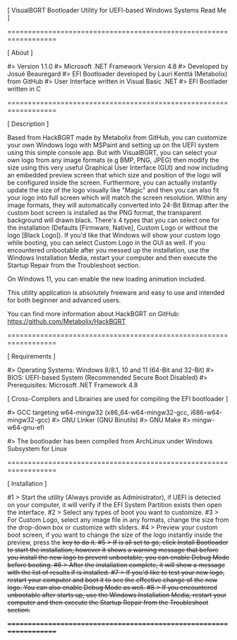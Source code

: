 [ VisualBGRT Bootloader Utility for UEFI-based Windows Systems Read Me ]

==================================================================

[ About ]

#> Version 1.1.0
#> Microsoft .NET Framework Version 4.8
#> Developed by Josué Beauregard
#> EFI Bootloader developed by Lauri Kenttä (Metabolix) from GitHub
#> User Interface written in Visual Basic .NET
#> EFI Bootlader written in C

==================================================================

[ Description ]

Based from HackBGRT made by Metabolix from GitHub, you can customize your own Windows logo with MSPaint and setting up on the UEFI system
using this simple console app. But with VisualBGRT, you can select your own logo from any image formats (e.g BMP, PNG, JPEG) then
modify the size using this very useful Graphical User Interface (GUI) and now including an embedded preview screen that which size and position of
the logo will be configured inside the screen. Furthermore, you can actually instantly update the size of the logo visually like "Magic" and then you
can also fit your logo into full screen which will match the screen resolution. Within any image formats, they will automatically converted into 24-Bit Bitmap
after the custom boot screen is installed as the PNG format, the transparent background will drawn black. There's 4 types that you can select one
for the installation (Defaults [Firmware, Native], Custom Logo or without the logo [Black Logo]). If you'd like that Windows will show your custom
logo while booting, you can select Custom Logo in the GUI as well. If you encountered unbootable after you messed up the installation, use the
Windows Installation Media, restart your computer and then execute the Startup Repair from the Troubleshoot section.

On Windows 11, you can enable the new loading animation included.

This utility application is absolutely freeware and easy to use and intended for both beginner and advanced users.

You can find more information about HackBGRT on GitHub: https://github.com/Metabolix/HackBGRT

==================================================================

[ Requirements ]

#> Operating Systems: Windows 8/8.1, 10 and 11 (64-Bit and 32-Bit)
#> BIOS: UEFI-based System (Recommended Secure Boot Disabled)
#> Prerequisites: Microsoft .NET Framework 4.8

[ Cross-Compilers and Librairies are used for compiling the EFI bootloader ]

#> GCC targeting w64-mingw32 (x86_64-w64-mingw32-gcc, i686-w64-mingw32-gcc)
#> GNU Linker (GNU Binutils)
#> GNU Make
#> mingw-w64-gnu-efi

#> The bootloader has been compiled from ArchLinux under Windows Subsystem for Linux

==================================================================

[ Installation ]

#1 > Start the utility (Always provide as Administrator), if UEFI is detected on your computer, it will verify if the EFI System Partition exists then open the interface.
#2 > Select any types of boot you want to customize.
#3 > For Custom Logo, select any image file in any formats, change the size from the drop-down box or customize with sliders.
#4 > Preview your custom boot screen, if you want to change the size of the logo instantly inside the preview, press the <S> key to do it.
#5 > If is all set to go, click Install Bootloader to start the installation, however it shows a warning message that before you install the new logo to prevent unbootable, you can enable Debug Mode before booting.
#6 > After the installation complete, it will show a message with the list of results if is installed.
#7 > If you'd like to test your new logo, restart your computer and boot it to see the effective change of the new logo. You can also enable Debug Mode as well.
#8 > If you encountered unbootable after starts up, use the Windows Installation Media, restart your computer and then execute the Startup Repair from the Troubleshoot section.

==================================================================
